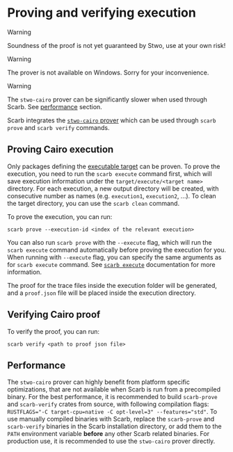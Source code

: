 # Proving and verifying execution

> [!WARNING]
> Soundness of the proof is not yet guaranteed by Stwo, use at your own risk!

> [!WARNING]
> The prover is not available on Windows. Sorry for your inconvenience.

> [!WARNING]
> The `stwo-cairo` prover can be significantly slower when used through Scarb.
> See [performance](#Performance) section.

Scarb integrates the [`stwo-cairo` prover](https://github.com/starkware-libs/stwo-cairo) which can be used through `scarb prove`
and `scarb verify` commands.

## Proving Cairo execution

Only packages defining the [executable target](../reference/targets.md/#Executable-target) can be proven.
To prove the execution, you need to run the `scarb execute` command first, which will save execution information under the `target/execute/<target name>` directory.
For each execution, a new output directory will be created, with consecutive number as names (e.g. `execution1`, `execution2`, ...).
To clean the target directory, you can use the `scarb clean` command.

To prove the execution, you can run:

```shell
scarb prove --execution-id <index of the relevant execution>
```

You can also run `scarb prove` with the `--execute` flag, which will run the `scarb execute` command automatically
before proving the execution for you.
When running with `--execute` flag, you can specify the same arguments as for `scarb execute` command.
See [`scarb execute`](./execute.md) documentation for more information.

The proof for the trace files inside the execution folder will be generated, and a `proof.json` file will be placed inside the execution directory.

## Verifying Cairo proof

To verify the proof, you can run:

```shell
scarb verify <path to proof json file>
```

## Performance

The `stwo-cairo` prover can highly benefit from platform specific optimizations, that are not available when Scarb
is run from a precompiled binary.
For the best performance, it is recommended to build `scarb-prove` and `scarb-verify` crates from source,
with following compilation flags: `RUSTFLAGS="-C target-cpu=native -C opt-level=3" --features="std"`.
To use manually compiled binaries with Scarb, replace the `scarb-prove` and `scarb-verify` binaries in the Scarb
installation directory, or add them to the `PATH` environment variable **before** any other Scarb related binaries.
For production use, it is recommended to use the `stwo-cairo` prover directly.
